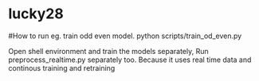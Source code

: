 # lucky28
#How to run 
eg. train odd even model.
python scripts/train_od_even.py

Open shell environment and train the models separately, Run  preprocess_realtime.py separately too. 
Because it uses real time data and continous training and retraining